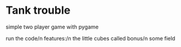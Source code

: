 # Tank trouble
simple two player game with pygame

run the code/n
features:/n
  the little cubes called bonus/n
  some field 
